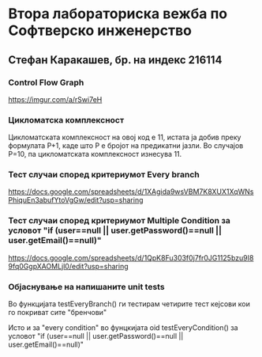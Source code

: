 # Втора лабораториска вежба по Софтверско инженерство

## Стефан Каракашев, бр. на индекс 216114


###  Control Flow Graph

https://imgur.com/a/rSwi7eH

### Цикломатска комплексност

Цикломатската комплексност на овој код е 11, истата ја добив преку формулата P+1, каде што P е бројот на предикатни јазли. Во случајoв P=10, па цикломатската комплексност изнесува 11.

### Тест случаи според критериумот  Every branch
https://docs.google.com/spreadsheets/d/1XAgida9wsVBM7K8XUX1XqWNsPhiquEn3abufYtoVgGw/edit?usp=sharing

### Тест случаи според критериумот Multiple Condition за условот "if (user==null || user.getPassword()==null || user.getEmail()==null)"
https://docs.google.com/spreadsheets/d/1QpK8Fu303f0j7fr0JG1125bzu9I89fq0GgpXAOMLjl0/edit?usp=sharing

### Објаснување на напишаните unit tests
Во функцијата testEveryBranch() ги тестирам четирите тест кејсови
кои го покриват сите "бренчови"

Исто и за "every condition" во фунцкијата oid testEveryCondition()
за условот "if (user==null || user.getPassword()==null || user.getEmail()==null)"
